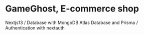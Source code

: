 # GameGhost, E-commerce shop

Nextjs13 / Database with MongoDB Atlas Database and Prisma / Authentication with nextauth
